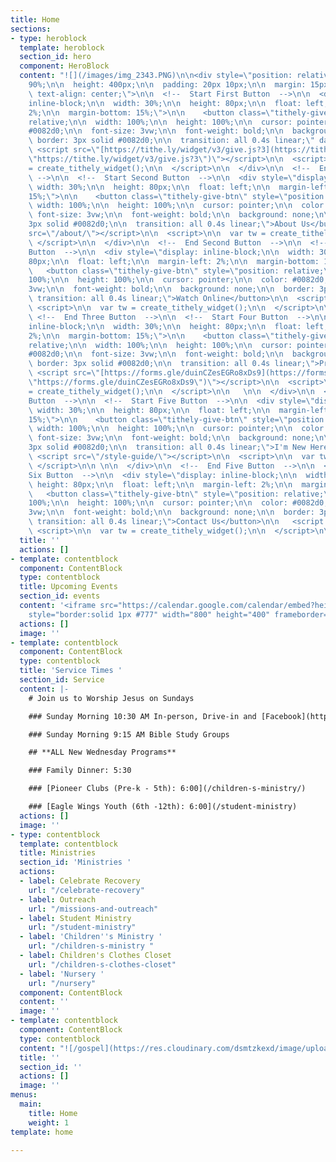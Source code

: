 ```yaml
---
title: Home
sections:
- type: heroblock
  template: heroblock
  section_id: hero
  component: HeroBlock
  content: "![](/images/img_2343.PNG)\n\n<div style=\"position: relative;\n\n  width:
    90%;\n\n  height: 400px;\n\n  padding: 20px 10px;\n\n  margin: 15px auto;\n\n
    \ text-align: center;\">\n\n  <!--  Start First Button  -->\n\n  <div style=\"display:
    inline-block;\n\n  width: 30%;\n\n  height: 80px;\n\n  float: left;\n\n  margin-left:
    2%;\n\n  margin-bottom: 15%;\">\n\n    <button class=\"tithely-give-btn\" style=\"position:
    relative;\n\n  width: 100%;\n\n  height: 100%;\n\n  cursor: pointer;\n\n  color:
    #0082d0;\n\n  font-size: 3vw;\n\n  font-weight: bold;\n\n  background: none;\n\n
    \ border: 3px solid #0082d0;\n\n  transition: all 0.4s linear;\" data-church-id=\"1302493\">Give</button>\n\n
    \ <script src=\"[https://tithe.ly/widget/v3/give.js?3](https://tithe.ly/widget/v3/give.js?3
    \"https://tithe.ly/widget/v3/give.js?3\")\"></script>\n\n  <script>\n\n  var tw
    = create_tithely_widget();\n\n  </script>\n\n  </div>\n\n  <!--  End First Button
    \ -->\n\n  <!--  Start Second Button  -->\n\n  <div style=\"display: inline-block;\n\n
    \ width: 30%;\n\n  height: 80px;\n\n  float: left;\n\n  margin-left: 2%;\n\n  margin-bottom:
    15%;\">\n\n    <button class=\"tithely-give-btn\" style=\"position: relative;\n\n
    \ width: 100%;\n\n  height: 100%;\n\n  cursor: pointer;\n\n  color: #0082d0;\n\n
    \ font-size: 3vw;\n\n  font-weight: bold;\n\n  background: none;\n\n  border:
    3px solid #0082d0;\n\n  transition: all 0.4s linear;\">About Us</button>\n\n  <script
    src=\"/about/\"></script>\n\n  <script>\n\n  var tw = create_tithely_widget();\n\n
    \ </script>\n\n  </div>\n\n  <!--  End Second Button  -->\n\n  <!--  Start Three
    Button  -->\n\n  <div style=\"display: inline-block;\n\n  width: 30%;\n\n  height:
    80px;\n\n  float: left;\n\n  margin-left: 2%;\n\n  margin-bottom: 15%;\">\n\n
    \   <button class=\"tithely-give-btn\" style=\"position: relative;\n\n  width:
    100%;\n\n  height: 100%;\n\n  cursor: pointer;\n\n  color: #0082d0;\n\n  font-size:
    3vw;\n\n  font-weight: bold;\n\n  background: none;\n\n  border: 3px solid #0082d0;\n\n
    \ transition: all 0.4s linear;\">Watch Online</button>\n\n  <script src=\"/sermons\"></script>\n\n
    \ <script>\n\n  var tw = create_tithely_widget();\n\n  </script>\n\n   \n\n  </div>\n\n
    \ <!--  End Three Button  -->\n\n  <!--  Start Four Button  -->\n\n  <div style=\"display:
    inline-block;\n\n  width: 30%;\n\n  height: 80px;\n\n  float: left;\n\n  margin-left:
    2%;\n\n  margin-bottom: 15%;\">\n\n    <button class=\"tithely-give-btn\" style=\"position:
    relative;\n\n  width: 100%;\n\n  height: 100%;\n\n  cursor: pointer;\n\n  color:
    #0082d0;\n\n  font-size: 3vw;\n\n  font-weight: bold;\n\n  background: none;\n\n
    \ border: 3px solid #0082d0;\n\n  transition: all 0.4s linear;\">Prayer Requests</button>\n\n
    \ <script src=\"[https://forms.gle/duinCZesEGRo8xDs9](https://forms.gle/duinCZesEGRo8xDs9
    \"https://forms.gle/duinCZesEGRo8xDs9\")\"></script>\n\n  <script>\n\n  var tw
    = create_tithely_widget();\n\n  </script>\n\n   \n\n  </div>\n\n  <!--  End Four
    Button  -->\n\n  <!--  Start Five Button  -->\n\n  <div style=\"display: inline-block;\n\n
    \ width: 30%;\n\n  height: 80px;\n\n  float: left;\n\n  margin-left: 2%;\n\n  margin-bottom:
    15%;\">\n\n    <button class=\"tithely-give-btn\" style=\"position: relative;\n\n
    \ width: 100%;\n\n  height: 100%;\n\n  cursor: pointer;\n\n  color: #0082d0;\n\n
    \ font-size: 3vw;\n\n  font-weight: bold;\n\n  background: none;\n\n  border:
    3px solid #0082d0;\n\n  transition: all 0.4s linear;\">I'm New Here</button>\n\n
    \ <script src=\"/style-guide/\"></script>\n\n  <script>\n\n  var tw = create_tithely_widget();\n\n
    \ </script>\n\n \n\n  </div>\n\n  <!--  End Five Button  -->\n\n  <!--  Start
    Six Button  -->\n\n  <div style=\"display: inline-block;\n\n  width: 30%;\n\n
    \ height: 80px;\n\n  float: left;\n\n  margin-left: 2%;\n\n  margin-bottom: 15%;\">\n\n
    \   <button class=\"tithely-give-btn\" style=\"position: relative;\n\n  width:
    100%;\n\n  height: 100%;\n\n  cursor: pointer;\n\n  color: #0082d0;\n\n  font-size:
    3vw;\n\n  font-weight: bold;\n\n  background: none;\n\n  border: 3px solid #0082d0;\n\n
    \ transition: all 0.4s linear;\">Contact Us</button>\n\n   <script src=\"/contact/\"></script>\n\n
    \ <script>\n\n  var tw = create_tithely_widget();\n\n  </script>\n\n  </div>"
  title: ''
  actions: []
- template: contentblock
  component: ContentBlock
  type: contentblock
  title: Upcoming Events
  section_id: events
  content: '<iframe src="https://calendar.google.com/calendar/embed?height=400&amp;wkst=1&amp;bgcolor=%234285F4&amp;ctz=America%2FNew_York&amp;src=cjEwZTRrM3AzN21hMG81cHJqcmg1aGVyZ3NAZ3JvdXAuY2FsZW5kYXIuZ29vZ2xlLmNvbQ&amp;src=ZW4udXNhI2hvbGlkYXlAZ3JvdXAudi5jYWxlbmRhci5nb29nbGUuY29t&amp;color=%23C0CA33&amp;color=%230B8043&amp;title=Upcoming%20Events&amp;showTz=0&amp;showCalendars=0&amp;mode=AGENDA"
    style="border:solid 1px #777" width="800" height="400" frameborder="0" scrolling="no"></iframe>'
  actions: []
  image: ''
- template: contentblock
  component: ContentBlock
  type: contentblock
  title: 'Service Times '
  section_id: Service
  content: |-
    # Join us to Worship Jesus on Sundays

    ### Sunday Morning 10:30 AM In-person, Drive-in and [Facebook](https://www.facebook.com/groups/FBCBronson/)

    ### Sunday Morning 9:15 AM Bible Study Groups

    ## **ALL New Wednesday Programs**

    ### Family Dinner: 5:30

    ### [Pioneer Clubs (Pre-k - 5th): 6:00](/children-s-ministry/)

    ### [Eagle Wings Youth (6th -12th): 6:00](/student-ministry)
  actions: []
  image: ''
- type: contentblock
  template: contentblock
  title: Ministries
  section_id: 'Ministries '
  actions:
  - label: Celebrate Recovery
    url: "/celebrate-recovery"
  - label: Outreach
    url: "/missions-and-outreach"
  - label: Student Ministry
    url: "/student-ministry"
  - label: 'Children''s Ministry '
    url: "/children-s-ministry "
  - label: Children's Clothes Closet
    url: "/children-s-clothes-closet"
  - label: 'Nursery '
    url: "/nursery"
  component: ContentBlock
  content: ''
  image: ''
- template: contentblock
  component: ContentBlock
  type: contentblock
  content: "![/gospel](https://res.cloudinary.com/dsmtzkexd/image/upload/q_auto:good/v1607537160/IMG_2359.png)"
  title: ''
  section_id: ''
  actions: []
  image: ''
menus:
  main:
    title: Home
    weight: 1
template: home

---
```

